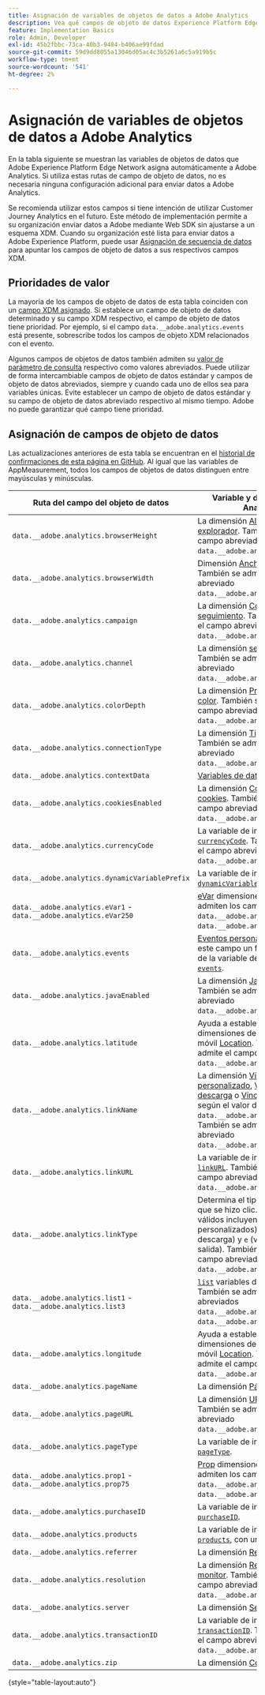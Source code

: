 ```yaml
---
title: Asignación de variables de objetos de datos a Adobe Analytics
description: Vea qué campos de objeto de datos Experience Platform Edge asigna automáticamente a las variables de Analytics.
feature: Implementation Basics
role: Admin, Developer
exl-id: 45b2fbbc-73ca-40b3-9484-b406ae99fdad
source-git-commit: 59d9dd8055a13046d05ac4c3b5261a6c5a919b5c
workflow-type: tm+mt
source-wordcount: '541'
ht-degree: 2%

---
```


# Asignación de variables de objetos de datos a Adobe Analytics

En la tabla siguiente se muestran las variables de objetos de datos que Adobe Experience Platform Edge Network asigna automáticamente a Adobe Analytics. Si utiliza estas rutas de campo de objeto de datos, no es necesaria ninguna configuración adicional para enviar datos a Adobe Analytics.

Se recomienda utilizar estos campos si tiene intención de utilizar Customer Journey Analytics en el futuro. Este método de implementación permite a su organización enviar datos a Adobe mediante Web SDK sin ajustarse a un esquema XDM. Cuando su organización esté lista para enviar datos a Adobe Experience Platform, puede usar [Asignación de secuencia de datos](https://experienceleague.adobe.com/es/docs/experience-platform/datastreams/data-prep#mapping) para apuntar los campos de objeto de datos a sus respectivos campos XDM.

## Prioridades de valor

La mayoría de los campos de objeto de datos de esta tabla coinciden con un [campo XDM asignado](xdm-var-mapping.md). Si establece un campo de objeto de datos determinado y su campo XDM respectivo, el campo de objeto de datos tiene prioridad. Por ejemplo, si el campo `data.__adobe.analytics.events` está presente, sobrescribe todos los campos de objeto XDM relacionados con el evento.

Algunos campos de objetos de datos también admiten su [valor de parámetro de consulta](../validate/query-parameters.md) respectivo como valores abreviados. Puede utilizar de forma intercambiable campos de objeto de datos estándar y campos de objeto de datos abreviados, siempre y cuando cada uno de ellos sea para variables únicas. Evite establecer un campo de objeto de datos estándar y su campo de objeto de datos abreviado respectivo al mismo tiempo. Adobe no puede garantizar qué campo tiene prioridad.

## Asignación de campos de objeto de datos

Las actualizaciones anteriores de esta tabla se encuentran en el [historial de confirmaciones de esta página en GitHub](https://github.com/AdobeDocs/analytics.en/commits/main/help/implement/aep-edge/data-var-mapping.md). Al igual que las variables de AppMeasurement, todos los campos de objetos de datos distinguen entre mayúsculas y minúsculas.

| Ruta del campo del objeto de datos | Variable y descripción de Analytics |
| --- | --- |
| `data.__adobe.analytics.browserHeight` | La dimensión [Altura del explorador](../../components/dimensions/browser-height.md). También se admite el campo abreviado `data.__adobe.analytics.bh`. |
| `data.__adobe.analytics.browserWidth` | Dimensión [Ancho del explorador](../../components/dimensions/browser-width.md). También se admite el campo abreviado `data.__adobe.analytics.bw`. |
| `data.__adobe.analytics.campaign` | La dimensión [Código de seguimiento](../../components/dimensions/tracking-code.md). También se admite el campo abreviado `data.__adobe.analytics.v0`. |
| `data.__adobe.analytics.channel` | La dimensión [sección del sitio](../../components/dimensions/site-section.md). También se admite el campo abreviado `data.__adobe.analytics.ch`. |
| `data.__adobe.analytics.colorDepth` | La dimensión [Profundidad de color](../../components/dimensions/color-depth.md). También se admite el campo abreviado `data.__adobe.analytics.c`. |
| `data.__adobe.analytics.connectionType` | La dimensión [Tipo de conexión](../../components/dimensions/connection-type.md). También se admite el campo abreviado `data.__adobe.analytics.ct`. |
| `data.__adobe.analytics.contextData` | [Variables de datos de contexto](/help/implement/vars/page-vars/contextdata.md). |
| `data.__adobe.analytics.cookiesEnabled` | La dimensión [Compatibilidad con cookies](../../components/dimensions/cookie-support.md). También se admite el campo abreviado `data.__adobe.analytics.k`. |
| `data.__adobe.analytics.currencyCode` | La variable de implementación [`currencyCode`](../vars/config-vars/currencycode.md). También se admite el campo abreviado `data.__adobe.analytics.cc`. |
| `data.__adobe.analytics.dynamicVariablePrefix` | La variable de implementación [`dynamicVariablePrefix`](../vars/config-vars/dynamicvariableprefix.md). |
| `data.__adobe.analytics.eVar1` - `data.__adobe.analytics.eVar250` | [eVar](../../components/dimensions/evar.md) dimensiones. También se admiten los campos abreviados `data.__adobe.analytics.v1` - `data.__adobe.analytics.v250`. |
| `data.__adobe.analytics.events` | [Eventos personalizados](../../components/metrics/custom-events.md). Dé a este campo un formato similar al de la variable de implementación [`events`](../vars/page-vars/events/events-overview.md). |
| `data.__adobe.analytics.javaEnabled` | La dimensión [Java habilitado](../../components/dimensions/java-enabled.md). También se admite el campo abreviado `data.__adobe.analytics.v`. |
| `data.__adobe.analytics.latitude` | Ayuda a establecer las dimensiones del ciclo de vida móvil [Location](../../components/dimensions/lifecycle-dimensions.md). También se admite el campo abreviado `data.__adobe.analytics.lat`. |
| `data.__adobe.analytics.linkName` | La dimensión [Vínculo personalizado](../../components/dimensions/custom-link.md), [Vínculo de descarga](../../components/dimensions/download-link.md) o [Vínculo de salida](../../components/dimensions/exit-link.md), según el valor de `data.__adobe.analytics.linkType`. También se admite el campo abreviado `data.__adobe.analytics.pev2`. |
| `data.__adobe.analytics.linkURL` | La variable de implementación [`linkURL`](../vars/config-vars/linkurl.md). También se admite el campo abreviado `data.__adobe.analytics.pev1`. |
| `data.__adobe.analytics.linkType` | Determina el tipo de vínculo en el que se hizo clic. Los valores válidos incluyen `o` (vínculos personalizados), `d` (vínculos de descarga) y `e` (vínculos de salida). También se admite el campo abreviado `data.__adobe.analytics.pe`. |
| `data.__adobe.analytics.list1` - `data.__adobe.analytics.list3` | [`list`](/help/implement/vars/page-vars/list.md) variables de implementación. También se admiten los campos abreviados `data.__adobe.analytics.l1` - `data.__adobe.analytics.list3`. |
| `data.__adobe.analytics.longitude` | Ayuda a establecer las dimensiones del ciclo de vida móvil [Location](../../components/dimensions/lifecycle-dimensions.md). También se admite el campo abreviado `data.__adobe.analytics.lon`. |
| `data.__adobe.analytics.pageName` | La dimensión [Página](/help/components/dimensions/page.md). |
| `data.__adobe.analytics.pageURL` | La dimensión [URL de la página](/help/components/dimensions/page-url.md). También se admite el campo abreviado `data.__adobe.analytics.g`. |
| `data.__adobe.analytics.pageType` | La variable de implementación [`pageType`](../vars/page-vars/pagetype.md). |
| `data.__adobe.analytics.prop1` - `data.__adobe.analytics.prop75` | [Prop](../../components/dimensions/prop.md) dimensiones. También se admiten los campos abreviados `data.__adobe.analytics.c1` - `data.__adobe.analytics.c75`. |
| `data.__adobe.analytics.purchaseID` | La variable de implementación [`purchaseID`](../vars/page-vars/purchaseid.md). |
| `data.__adobe.analytics.products` | La variable de implementación [`products`](../vars/page-vars/products.md), con un formato similar. |
| `data.__adobe.analytics.referrer` | La dimensión [Referente](/help/components/dimensions/referrer.md). |
| `data.__adobe.analytics.resolution` | La dimensión [Resolución del monitor](../../components/dimensions/monitor-resolution.md). También se admite el campo abreviado `data.__adobe.analytics.s`. |
| `data.__adobe.analytics.server` | La dimensión [Servidor](/help/components/dimensions/server.md). |
| `data.__adobe.analytics.transactionID` | La variable de implementación [`transactionID`](../vars/page-vars/transactionid.md). También se admite el campo abreviado `data.__adobe.analytics.xact`. |
| `data.__adobe.analytics.zip` | La dimensión [Código postal](../../components/dimensions/zip-code.md). |

{style="table-layout:auto"}
